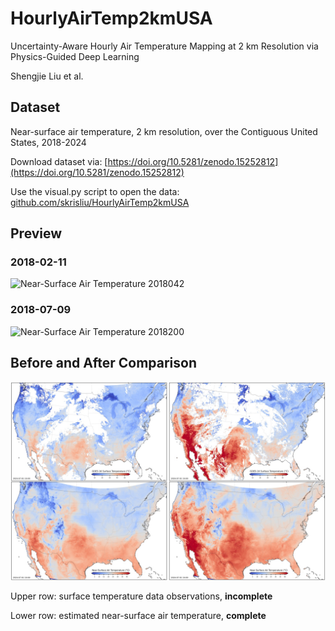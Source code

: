# HourlyAirTemp2kmUSA
Uncertainty-Aware Hourly Air Temperature Mapping at 2 km Resolution via Physics-Guided Deep Learning

Shengjie Liu et al. 

## Dataset
Near-surface air temperature, 2 km resolution, over the Contiguous United States, 2018-2024

Download dataset via: [https://doi.org/10.5281/zenodo.15252812](https://doi.org/10.5281/zenodo.15252812)

Use the visual.py script to open the data: [github.com/skrisliu/HourlyAirTemp2kmUSA](https://github.com/skrisliu/HourlyAirTemp2kmUSA)

## Preview
### 2018-02-11
![Near-Surface Air Temperature 2018042](at2018042b.gif)

### 2018-07-09
![Near-Surface Air Temperature 2018200](at2018200b.gif)


## Before and After Comparison
![Sample Data](figure01.jpg)

Upper row: surface temperature data observations, **incomplete**

Lower row: estimated near-surface air temperature, **complete**



